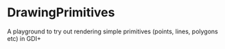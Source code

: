 # DrawingPrimitives
A playground to try out rendering simple primitives (points, lines, polygons etc) in GDI+
